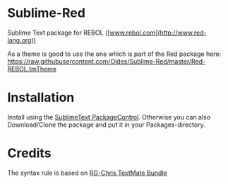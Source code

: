 Sublime-Red
===========

Sublime Text package for REBOL ([www.rebol.com](http://www.red-lang.org))

As a theme is good to use the one which is part of the Red package here:
https://raw.githubusercontent.com/Oldes/Sublime-Red/master/Red-REBOL.tmTheme

# Installation

Install using the [SublimeText PackageControl](https://sublime.wbond.net). Otherwise you can also Download/Clone the package and put it in your Packages-directory.

# Credits

The syntax rule is based on [RG-Chris TextMate Bundle](http://www.ross-gill.com/page/TextMate_and_REBOL)
